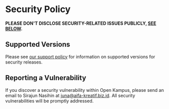 # Security Policy

**PLEASE DON'T DISCLOSE SECURITY-RELATED ISSUES PUBLICLY, [SEE BELOW](#reporting-a-vulnerability).**

## Supported Versions

Please see [our support policy](https://aifa-kreatif.biz.id/open-kampus/docs/releases#support-policy) for information on supported versions for security releases.

## Reporting a Vulnerability

If you discover a security vulnerability within Open Kampus, please send an email to Sirajun Nasihin at juna@aifa-kreatif.biz.id. All security vulnerabilities will be promptly addressed.
